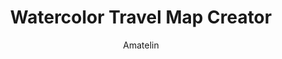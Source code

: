 ---
title: Watercolor Travel Map Creator
description: An online tool to create map images with generated routes defined beforehand. Ways of transportation, locations and Title create a watercolor map using Stamen Watercolor Tiles.   
location: global
author: Amatelin
category: Art, Travel, Tool
sourceLink: https://amatelin.github.io/watercolor-travel-map/
type: webmap
mapLink: /assets/img/maps/watercolormapcreator.png
---